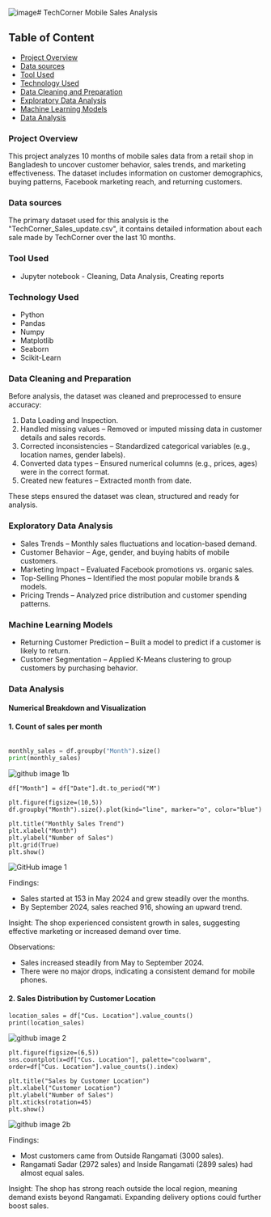 ![image](https://github.com/user-attachments/assets/97a959dc-55db-4773-9f7b-48fa64bb1920)# TechCorner Mobile Sales Analysis

## Table of Content

- [Project Overview](#project-overview)
- [Data sources](#data-sources)
- [Tool Used](#tool-used)
- [Technology Used](#technology-used)
- [Data Cleaning and Preparation](#data-cleaning-and-preparation)
- [Exploratory Data Analysis](#exploratory-data-analysis)
- [Machine Learning Models](#machine-learning-models)
- [Data Analysis](#data-analysis)

### Project Overview

This project analyzes 10 months of mobile sales data from a retail shop in Bangladesh to uncover customer behavior, sales trends, and marketing effectiveness. The dataset includes information on customer demographics, buying patterns, Facebook marketing reach, and returning customers.

### Data sources

The primary dataset used for this analysis is the "TechCorner_Sales_update.csv", it contains detailed information about each sale made by TechCorner over the last 10 months.

### Tool Used

- Jupyter notebook - Cleaning, Data Analysis, Creating reports

### Technology Used 
- Python
- Pandas
- Numpy
- Matplotlib
- Seaborn
- Scikit-Learn


### Data Cleaning and Preparation

Before analysis, the dataset was cleaned and preprocessed to ensure accuracy:
1. Data Loading and Inspection.
2. Handled missing values – Removed or imputed missing data in customer details and sales records.
3. Corrected inconsistencies – Standardized categorical variables (e.g., location names, gender labels).
4. Converted data types – Ensured numerical columns (e.g., prices, ages) were in the correct format.
5. Created new features – Extracted month from date.

These steps ensured the dataset was clean, structured and ready for analysis.

### Exploratory Data Analysis

- Sales Trends – Monthly sales fluctuations and location-based demand.
- Customer Behavior – Age, gender, and buying habits of mobile customers.
- Marketing Impact – Evaluated Facebook promotions vs. organic sales.
- Top-Selling Phones – Identified the most popular mobile brands & models.
- Pricing Trends – Analyzed price distribution and customer spending patterns.


### Machine Learning Models

- Returning Customer Prediction – Built a model to predict if a customer is likely to return.
- Customer Segmentation – Applied K-Means clustering to group customers by purchasing behavior.

### Data Analysis

#### Numerical Breakdown and Visualization

#### 1. Count of sales per month
   
```python

monthly_sales = df.groupby("Month").size()
print(monthly_sales)
```
![github image 1b](https://github.com/user-attachments/assets/0ec8516c-60b4-43b3-a88c-c5baa34a2c6f)


```
df["Month"] = df["Date"].dt.to_period("M")

plt.figure(figsize=(10,5))
df.groupby("Month").size().plot(kind="line", marker="o", color="blue")

plt.title("Monthly Sales Trend")
plt.xlabel("Month")
plt.ylabel("Number of Sales")
plt.grid(True)
plt.show()
```
![GitHub image 1](https://github.com/user-attachments/assets/1dfc0b66-ac91-416b-997e-bc0d6b514eb8)

Findings:
- Sales started at 153 in May 2024 and grew steadily over the months.
- By September 2024, sales reached 916, showing an upward trend.

Insight: The shop experienced consistent growth in sales, suggesting effective marketing or increased demand over time.

Observations:
- Sales increased steadily from May to September 2024.
- There were no major drops, indicating a consistent demand for mobile phones.



#### 2. Sales Distribution by Customer Location

```
location_sales = df["Cus. Location"].value_counts()
print(location_sales)
```

![github image 2](https://github.com/user-attachments/assets/218108c9-80b7-4a95-b6e9-5e740e85b184)


```
plt.figure(figsize=(6,5))
sns.countplot(x=df["Cus. Location"], palette="coolwarm", order=df["Cus. Location"].value_counts().index)

plt.title("Sales by Customer Location")
plt.xlabel("Customer Location")
plt.ylabel("Number of Sales")
plt.xticks(rotation=45)
plt.show()
```

![github image 2b](https://github.com/user-attachments/assets/0d000c5d-341b-443b-80f2-83a5f055602a)

Findings:
- Most customers came from Outside Rangamati (3000 sales).
- Rangamati Sadar (2972 sales) and Inside Rangamati (2899 sales) had almost equal sales.

Insight: The shop has strong reach outside the local region, meaning demand exists beyond Rangamati. Expanding delivery options could further boost sales.





